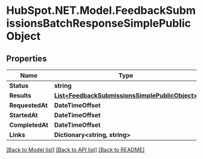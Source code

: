 # HubSpot.NET.Model.FeedbackSubmissionsBatchResponseSimplePublicObject

## Properties

Name | Type | Description | Notes
------------ | ------------- | ------------- | -------------
**Status** | **string** |  | 
**Results** | [**List&lt;FeedbackSubmissionsSimplePublicObject&gt;**](FeedbackSubmissionsSimplePublicObject.md) |  | 
**RequestedAt** | **DateTimeOffset** |  | [optional] 
**StartedAt** | **DateTimeOffset** |  | 
**CompletedAt** | **DateTimeOffset** |  | 
**Links** | **Dictionary&lt;string, string&gt;** |  | [optional] 

[[Back to Model list]](../README.md#documentation-for-models) [[Back to API list]](../README.md#documentation-for-api-endpoints) [[Back to README]](../README.md)

